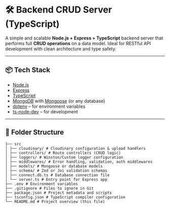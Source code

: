 # 🛠️ Backend CRUD Server (TypeScript)

A simple and scalable **Node.js + Express + TypeScript** backend server that performs full **CRUD operations** on a data model. Ideal for RESTful API development with clean architecture and type safety.

---

## 📦 Tech Stack

- [Node.js](https://nodejs.org/)
- [Express](https://expressjs.com/)
- [TypeScript](https://www.typescriptlang.org/)
- [MongoDB](https://www.mongodb.com/) with [Mongoose](https://mongoosejs.com/) (or any database)
- [dotenv](https://www.npmjs.com/package/dotenv) – for environment variables
- [ts-node-dev](https://www.npmjs.com/package/ts-node-dev) – for development

---

## 📁 Folder Structure

```
├── src
│ ├── cloudinary/ # Cloudinary configuration & upload handlers
│ ├── controllers/ # Route controllers (CRUD logic)
│ ├── loggers/ # Winston/Custom logger configuration
│ ├── middlewares/ # Error handling, validation, auth middlewares
│ ├── models/ # Mongoose or database models
│ ├── schema/ # Zod or Joi validation schemas
│ ├── connect.db.ts # Database connection file
│ └── server.ts # Entry point for Express app
├── .env # Environment variables
├── .gitignore # Files to ignore in Git
├── package.json # Project metadata and scripts
├── tsconfig.json # TypeScript compiler configuration
└── README.md # Project overview (this file)

